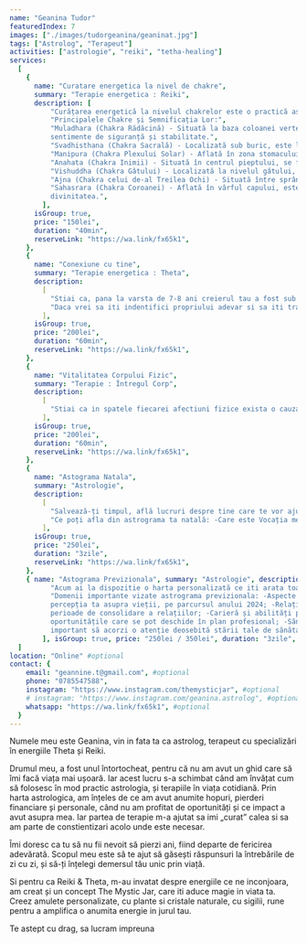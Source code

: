 ```yaml
---
name: "Geanina Tudor"
featuredIndex: 7
images: ["./images/tudorgeanina/geaninat.jpg"]
tags: ["Astrolog", "Terapeut"]
activities: ["astrologie", "reiki", "tetha-healing"]
services:
  [
    {
      name: "Curatare energetica la nivel de chakre",
      summary: "Terapie energetica : Reiki",
      description: [
          "Curățarea energetică la nivelul chakrelor este o practică asociată cu echilibrarea și purificarea centrilor de energie ai corpului, cunoscuți sub numele de chakre. Acestea sunt centri vitali, prin care energia circulă în corpul uman. Fiecare chakră este asociată cu anumite funcții fizice, emoționale și spirituale.",
          "Principalele Chakre și Semnificația Lor:",
          "Muladhara (Chakra Rădăcină) - Situată la baza coloanei vertebrale, aceasta chakră este asociată cu
          sentimente de siguranță și stabilitate.",
          "Svadhisthana (Chakra Sacrală) - Localizată sub buric, este legată de creativitate și sexualitate.",
          "Manipura (Chakra Plexului Solar) - Aflată în zona stomacului, este asociată cu puterea personală și auto-controlul.",
          "Anahata (Chakra Inimii) - Situată în centrul pieptului, se focusează pe iubire și compasiune.",
          "Vishuddha (Chakra Gâtului) - Localizată la nivelul gâtului, este legată de comunicare și expresie.",
          "Ajna (Chakra celui de-al Treilea Ochi) - Situată între sprâncene, este centru intuiției și înțelepciunii.",
          "Sahasrara (Chakra Coroanei) - Aflată în vârful capului, este asociată cu spiritualitatea și conexiunea cu
          divinitatea.",
        ],
      isGroup: true,
      price: "150lei",
      duration: "40min",
      reserveLink: "https://wa.link/fx65k1",
    },
    {
      name: "Conexiune cu tine",
      summary: "Terapie energetica : Theta",
      description:
        [
          "Stiai ca, pana la varsta de 7-8 ani creierul tau a fost sub undele Theta, care favorizeaza umplerea creierului cu informatii? Pe scurt, tu azi traiesti dupa preconceptiile si credintele celor ce te-au crescut, provenite de la societate, scoala, etc.",
          "Daca vrei sa iti indentifici propriului adevar si sa iti traiesti viata dupa cum doresti tu, (fara traumele celor ce si-au pus amprenta pe tine), hai sa iti schimbi credințele limitative, care te impiedica sa fii tu insuti! Nu mai ezita si traieste-ti viata la care visezi!",
        ],
      isGroup: true,
      price: "200lei",
      duration: "60min",
      reserveLink: "https://wa.link/fx65k1",
    },
    {
      name: "Vitalitatea Corpului Fizic",
      summary: "Terapie : Întregul Corp",
      description:
        [
          "Stiai ca in spatele fiecarei afectiuni fizice exista o cauza emotionala neexprimata/ netraita? Cu ajutorul terapiei „Vitalitate corpului fizic”, vom identifica emoțiile stagnante și trăirile nerezolvate, ca mai apoi sa te ajut sa le traiesti si sa le eliberezi din zonele afectate de pe corp. – ( se lucreaza pe fiecare afectiune/durere fizica separat)",
        ],
      isGroup: true,
      price: "200lei",
      duration: "60min",
      reserveLink: "https://wa.link/fx65k1",
    },
    {
      name: "Astograma Natala",
      summary: "Astrologie",
      description:
        [
          "Salvează-ți timpul, află lucruri despre tine care te vor ajuta în viața ta.",
          "Ce poți afla din astrograma ta natală: -Care este Vocația mea?; -Cum îmi afectează emoțiile viața?; -În ce domeniu trebuie să mă responsabilizez?; -Care sunt atuurile mele, și cum le pot folosi?; -Care sunt talentele mele din care pot face bani?; -Orice alta întrebare la care vrei răspuns DESPRE TINE",
        ],
      isGroup: true,
      price: "250lei",
      duration: "3zile",
      reserveLink: "https://wa.link/fx65k1",
    },
    { name: "Astograma Previzionala", summary: "Astrologie", description: [
          "Acum ai la dispozitie o harta personalizată ce iti arata toate oportunitatile, pe care ti le va oferi anul 2024.",
          "Domenii importante vizate astrograma previzionala: -Aspecte personale: Astrograma poate oferi indicii despre dezvoltarea personală sau schimbări în
          percepția ta asupra vieții, pe parcursul anului 2024; -Relațiile personale : potențialele schimbări în dinamica relațională, întâlniri importante sau
          perioade de consolidare a relațiilor; -Carieră și abilități profesionale: află indicii despre direcția pe care o ia cariera ta și despre
          oportunitățile care se pot deschide în plan profesional; -Sănătate și bunăstare: astrograma previzională aduce informații despre perioade în care este
          important să acorzi o atenție deosebită stării tale de sănătate și bunăstare; -Cicluri de viață Analizând configurația planetară, ca și astrolog, pot evidenția anumite cicluri de viață, cum ar fi cicluri de noroc, provocări sau schimbări majore.",
        ], isGroup: true, price: "250lei / 350lei", duration: "3zile", reserveLink: "https://wa.link/fx65k1" },
  ]
location: "Online" #optional
contact: {
    email: "geannine.t@gmail.com", #optional
    phone: "0785547588",
    instagram: "https://www.instagram.com/themysticjar", #optional
    # instagram: "https://www.instagram.com/geanina.astrolog", #optional
    whatsapp: "https://wa.link/fx65k1", #optional
  }
---
```


Numele meu este Geanina, vin in fata ta ca astrolog, terapeut cu specializări în energiile Theta și Reiki.

Drumul meu, a fost unul întortocheat, pentru că nu am avut un ghid care să îmi facă viața mai ușoară. Iar acest lucru s-a schimbat când am învățat cum să folosesc în mod practic astrologia, și terapiile în viața cotidiană. Prin harta astrologica, am înțeles de ce am avut anumite hopuri, pierderi financiare și personale, când nu am profitat de oportunități și ce impact a avut asupra mea. Iar partea de terapie m-a ajutat sa imi „curat” calea si sa am parte de constientizari acolo unde este necesar.

Îmi doresc ca tu să nu fii nevoit să pierzi ani, fiind departe de fericirea adevărată. Scopul meu este să te ajut să găsești răspunsuri la întrebările de zi cu zi, și să-ți înțelegi demersul tău unic prin viață.

Si pentru ca Reiki & Theta, m-au invatat despre energiile ce ne inconjoara, am creat și un concept The Mystic Jar, care iti aduce magie in viata ta. Creez amulete personalizate, cu plante si cristale naturale, cu sigilii, rune pentru a amplifica o anumita energie in jurul tau.

Te astept cu drag, sa lucram impreuna
